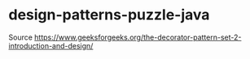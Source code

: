 # design-patterns-puzzle-java
Source https://www.geeksforgeeks.org/the-decorator-pattern-set-2-introduction-and-design/
